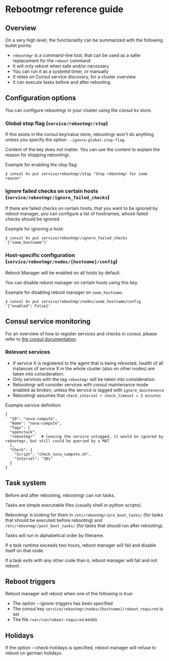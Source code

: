 # Rebootmgr reference guide

## Overview

On a very high level, the functionality can be summarized with the following bullet points:
- `rebootmgr` is a command-line tool, that can be used as a safer replacement for the `reboot` command
- It will only reboot when safe and/or necessary
- You can run it as a systemd timer, or manually
- It relies on Consul service discovery, for a cluster overview
- It can execute tasks before and after rebooting

## Configuration options

You can configure rebootmgr in your cluster using the consul kv store.

### Global stop flag (`service/rebootmgr/stop`)

If this exists in the consul key/value store, rebootmgr won't do anything unless you specify the option `--ignore-global-stop-flag`.

Content of the key does not matter. You can use the content to explain the reason for stopping rebootmgr.

Example for enabling the stop flag:

```
$ consul kv put service/rebootmgr/stop "Stop rebootmgr for some reason"
```

### Ignore failed checks on certain hosts (`service/rebootmgr/ignore_failed_checks`)

If there are failed checks on certain hosts, that you want to be ignored by reboot manager, you can configure a list of hostnames, whose failed checks should be ignored.

Example for ignoring a host:

```
$ consul kv put service/rebootmgr/ignore_failed_checks '["some_hostname"]'
```

### Host-specific configuration (`service/rebootmgr/nodes/{hostname}/config`)

Reboot Manager will be enabled on all hosts by default.

You can disable reboot manager on certain hosts using this key.

Example for disabling reboot manager on `some_hostname`:

```
$ consul kv put service/rebootmgr/nodes/some_hostname/config '{"enabled": False}'
```

## Consul service monitoring

For an overview of how to register services and checks in consul, please refer to [the consul documentation](https://www.consul.io/docs/agent/services.html).

### Relevant services

- If service X is registered to the agent that is being rebooted, health of all instances of service X in the whole cluster (also on other nodes) are taken into consideration.
- Only services with the tag `rebootmgr` will be taken into consideration.
- Rebootmgr will consider services with consul maintenance mode enabled as broken, unless the service is tagged with `ignore_maintenance`
- Rebootmgr assumes that `check_interval + check_timeout < 2 minutes`

Example service definition:

```
{
  "ID": "nova-compute",
  "Name": "nova-compute",
  "Tags": [
  "openstack",
  "rebootmgr"   # leaving the service untagged, it would be ignored by rebootmgr, but still could be queried by a MAT
  ],
  "Check": {
    "Script": "check_nova_compute.sh",
    "Interval": "30s"
  }
}
```

## Task system

Before and after rebooting, rebootmgr can run tasks.

Tasks are simple executable files (usually shell or python scripts).

Rebootmgr is looking for them in `/etc/rebootmgr/pre_boot_tasks/` (for tasks that should be executed before rebooting) and `/etc/rebootmgr/post_boot_tasks/` (for tasks that should run after rebooting).

Tasks will run in alphabetical order by filename.

If a task runtime exceeds two hours, reboot manager will fail and disable itself on that node.

If a task exits with any other code than `0`, reboot manager will fail and not reboot.

## Reboot triggers

Reboot manager will reboot when one of the following is true:

- The option --ignore-triggers has been specified
- The consul key `service/rebootmgr/nodes/{hostname}/reboot_required` is set
- The file `/var/run/reboot-required` exists

## Holidays

If the option --check-holidays is specified, reboot manager will refuse to reboot on german holidays.
